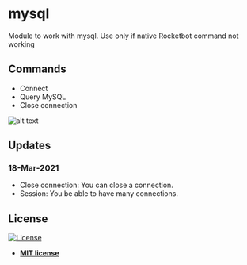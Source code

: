 # mysql
Module to work with mysql. Use only if native Rocketbot command not working 

## Commands

<ul id="commands_readme">
    <li>Connect</li>
    <li>Query MySQL</li>
    <li>Close connection</li>
</ul>


![alt text](https://raw.githubusercontent.com/rocketbot-cl/mysql/master/example/mysql.png)


## Updates
### 18-Mar-2021
- Close connection: You can close a connection.
- Session: You be able to have many connections.

<h2>License</h2>

<p><a href="http://badges.mit-license.org" rel="nofollow"><img src="https://camo.githubusercontent.com/107590fac8cbd65071396bb4d04040f76cde5bde/687474703a2f2f696d672e736869656c64732e696f2f3a6c6963656e73652d6d69742d626c75652e7376673f7374796c653d666c61742d737175617265" alt="License" data-canonical-src="http://img.shields.io/:license-mit-blue.svg?style=flat-square" style="max-width:100%;"></a></p>

<ul>
  <li><strong><a href="http://opensource.org/licenses/mit-license.php" rel="nofollow">MIT license</a></strong></li>
</ul>  
